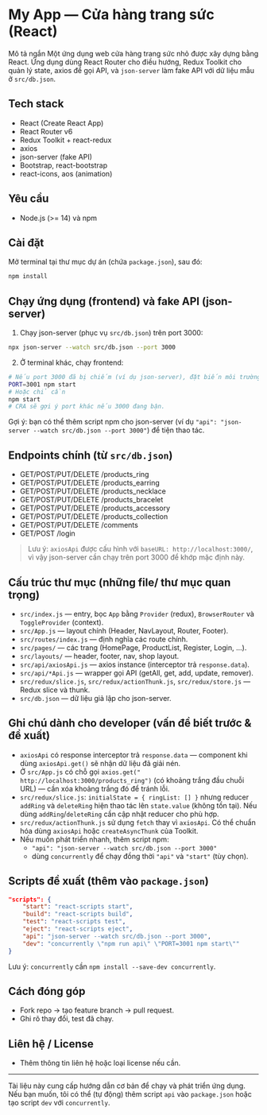 <!--
	README project-specific bản tiếng Việt
	- Thay thế nội dung mặc định Create React App
	- Mô tả ngắn, cách chạy json-server, endpoints, và notes dev
-->

# My App — Cửa hàng trang sức (React)

Mô tả ngắn
Một ứng dụng web cửa hàng trang sức nhỏ được xây dựng bằng React. Ứng dụng dùng React Router cho điều hướng, Redux Toolkit cho quản lý state, axios để gọi API, và `json-server` làm fake API với dữ liệu mẫu ở `src/db.json`.

## Tech stack

- React (Create React App)
- React Router v6
- Redux Toolkit + react-redux
- axios
- json-server (fake API)
- Bootstrap, react-bootstrap
- react-icons, aos (animation)

## Yêu cầu

- Node.js (>= 14) và npm

## Cài đặt

Mở terminal tại thư mục dự án (chứa `package.json`), sau đó:

```bash
npm install
```

## Chạy ứng dụng (frontend) và fake API (json-server)

1. Chạy json-server (phục vụ `src/db.json`) trên port 3000:

```bash
npx json-server --watch src/db.json --port 3000
```

2. Ở terminal khác, chạy frontend:

```bash
# Nếu port 3000 đã bị chiếm (ví dụ json-server), đặt biến môi trường để chạy React trên port khác:
PORT=3001 npm start
# Hoặc chỉ cần
npm start
# CRA sẽ gợi ý port khác nếu 3000 đang bận.
```

Gợi ý: bạn có thể thêm script npm cho json-server (ví dụ `"api": "json-server --watch src/db.json --port 3000"`) để tiện thao tác.

## Endpoints chính (từ `src/db.json`)

- GET/POST/PUT/DELETE /products_ring
- GET/POST/PUT/DELETE /products_earring
- GET/POST/PUT/DELETE /products_necklace
- GET/POST/PUT/DELETE /products_bracelet
- GET/POST/PUT/DELETE /products_accessory
- GET/POST/PUT/DELETE /products_collection
- GET/POST/PUT/DELETE /comments
- GET/POST /login

> Lưu ý: `axiosApi` được cấu hình với `baseURL: http://localhost:3000/`, vì vậy json-server cần chạy trên port 3000 để khớp mặc định này.

## Cấu trúc thư mục (những file/ thư mục quan trọng)

- `src/index.js` — entry, bọc `App` bằng `Provider` (redux), `BrowserRouter` và `ToggleProvider` (context).
- `src/App.js` — layout chính (Header, NavLayout, Router, Footer).
- `src/routes/index.js` — định nghĩa các route chính.
- `src/pages/` — các trang (HomePage, ProductList, Register, Login, ...).
- `src/layouts/` — header, footer, nav, shop layout.
- `src/api/axiosApi.js` — axios instance (interceptor trả `response.data`).
- `src/api/*Api.js` — wrapper gọi API (getAll, get, add, update, remover).
- `src/redux/slice.js`, `src/redux/actionThunk.js`, `src/redux/store.js` — Redux slice và thunk.
- `src/db.json` — dữ liệu giả lập cho json-server.

## Ghi chú dành cho developer (vấn đề biết trước & đề xuất)

- `axiosApi` có response interceptor trả `response.data` — component khi dùng `axiosApi.get()` sẽ nhận dữ liệu đã giải nén.
- Ở `src/App.js` có chỗ gọi `axios.get(" http://localhost:3000/products_ring")` (có khoảng trắng đầu chuỗi URL) — cần xóa khoảng trắng đó để tránh lỗi.
- `src/redux/slice.js`: `initialState = { ringList: [] }` nhưng reducer `addRing` và `deleteRing` hiện thao tác lên `state.value` (không tồn tại). Nếu dùng `addRing`/`deleteRing` cần cập nhật reducer cho phù hợp.
- `src/redux/actionThunk.js` sử dụng `fetch` thay vì `axiosApi`. Có thể chuẩn hóa dùng `axiosApi` hoặc `createAsyncThunk` của Toolkit.
- Nếu muốn phát triển nhanh, thêm script npm:
  - `"api": "json-server --watch src/db.json --port 3000"`
  - dùng `concurrently` để chạy đồng thời `"api"` và `"start"` (tùy chọn).

## Scripts đề xuất (thêm vào `package.json`)

```json
"scripts": {
	"start": "react-scripts start",
	"build": "react-scripts build",
	"test": "react-scripts test",
	"eject": "react-scripts eject",
	"api": "json-server --watch src/db.json --port 3000",
	"dev": "concurrently \"npm run api\" \"PORT=3001 npm start\""
}
```

Lưu ý: `concurrently` cần `npm install --save-dev concurrently`.

## Cách đóng góp

- Fork repo -> tạo feature branch -> pull request.
- Ghi rõ thay đổi, test đã chạy.

## Liên hệ / License

- Thêm thông tin liên hệ hoặc loại license nếu cần.

---

Tài liệu này cung cấp hướng dẫn cơ bản để chạy và phát triển ứng dụng. Nếu bạn muốn, tôi có thể (tự động) thêm script `api` vào `package.json` hoặc tạo script `dev` với `concurrently`.
